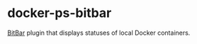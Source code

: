 # docker-ps-bitbar

[BitBar](https://getbitbar.com) plugin that displays statuses of local Docker containers.
